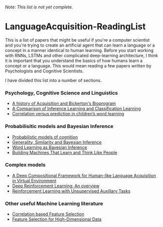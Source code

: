 *Note: This list is not yet complete.*

# LanguageAcquisition-ReadingList

This is a list of papers that might be useful if you're a computer scientist and you're trying to create an artificial agent that can learn a language or a concept in a manner identical to human learning. Before you start working with RNNs, LSTMs and other complicated deep-learning architecture, I think it is important that you understand the basics of how humans learn a concept or a language. This would mean reading a few papers written by Psychologists and Cognitive Scientists. 

I have divided this list into a number of sections. 

### Psychology, Cognitive Science and Linguistics
* [A history of Acquisition and Bickerton's Bioprogram](https://scholarsarchive.byu.edu/cgi/viewcontent.cgi?article=1120&context=dlls) 
* [A Comparison of Inference Learning and Classification Learning](https://www.researchgate.net/publication/8909490_Diagnosticity_and_Prototypicality_in_Category_Learning_A_Comparison_of_Inference_Learning_and_Classification_Learning)
* [Correlation versus prediction in children’s word learning](https://www.ncbi.nlm.nih.gov/pmc/articles/PMC3058523/)

### Probabilisitic models and Bayesian Inference
* [Probabilistic models of cognition](https://www.ed.ac.uk/files/atoms/files/griffithstics.pdf)
* [Generality, Similarity and Bayesian Inference](http://web.mit.edu/cocosci/Papers/tenenbaum_griffiths01.pdf)
* [Word Learning as Bayesian Inference](http://web.mit.edu/cocosci/Papers/cogsci00_FINAL.pdf)
* [Building Machines That Learn and Think Like People](https://arxiv.org/pdf/1604.00289.pdf)

### Complex models
* [A Deep Compositional Framework for Human-like Language Acquisition in Virtual Environment](https://arxiv.org/pdf/1703.09831.pdf)
* [Deep Reinforcement Learning: An overview](https://arxiv.org/pdf/1701.07274.pdf)
* [Reinforcement Learning with Unsupervised Auxillary Tasks](https://arxiv.org/pdf/1611.05397.pdf)

### Other useful Machine Learning literature
* [Correlation based Feature Selection](https://www.cs.waikato.ac.nz/~ml/publications/1997/Hall-LSmith97.pdf)
* [Feature Selection for High-Dimensional Data](http://www.aaai.org/Papers/ICML/2003/ICML03-111.pdf)


